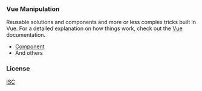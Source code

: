 ### Vue Manipulation
Reusable solutions and components and more or less complex tricks built in Vue. For a detailed explanation on how things work, check out the [Vue](https://vuejs.org/) documentation.

* [Component](https://adrienloup.github.io/vue-manipulation/sample/search/component.html)
* And others

### License
[ISC](https://github.com/adrienloup/javascript-vanilla-sample/blob/master/LICENSE.md)
